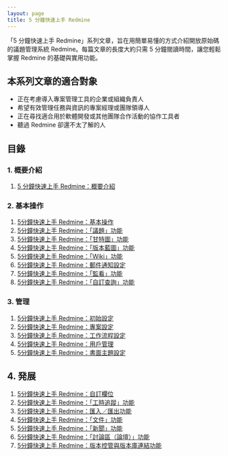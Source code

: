 ```yaml
---
layout: page
title: 5 分鐘快速上手 Redmine
---
```


「5 分鐘快速上手 Redmine」系列文章，旨在用簡單易懂的方式介紹開放原始碼的議題管理系統 Redmine。每篇文章的長度大約只需 5 分鐘閱讀時間，讓您輕鬆掌握 Redmine 的基礎與實用功能。

## 本系列文章的適合對象

* 正在考慮導入專案管理工具的企業或組織負責人
* 希望有效管理任務與資訊的專案經理或團隊領導人
* 正在尋找適合用於軟體開發或其他團隊合作活動的協作工具者
* 聽過 Redmine 卻還不太了解的人

## 目錄

### 1. 概要介紹

1. [5 分鐘快速上手 Redmine：概要介紹](overview.md)

### 2. 基本操作

1. [5分鐘快速上手 Redmine：基本操作](quick-start.md)
1. [5分鐘快速上手 Redmine：「議題」功能](issue.md)
1. [5分鐘快速上手 Redmine：「甘特圖」功能](gantt-chart.md)
1. [5分鐘快速上手 Redmine：「版本藍圖」功能](roadmap.md)
1. [5分鐘快速上手 Redmine：「Wiki」功能](wiki.md)
1. [5分鐘快速上手 Redmine：郵件通知設定](email-notifications.md)
1. [5分鐘快速上手 Redmine：「監看」功能](watch.md)
1. [5分鐘快速上手 Redmine：「自訂查詢」功能](custom-queries.md)

### 3. 管理

1. [5分鐘快速上手 Redmine：初始設定](initial-settings.md)
1. [5分鐘快速上手 Redmine：專案設定](project.md)
1. [5分鐘快速上手 Redmine：工作流程設定](workflow.md)
1. [5分鐘快速上手 Redmine：用戶管理](users.md)
1. [5分鐘快速上手 Redmine：書面主題設定](theme.md)

## 4. 発展

1. [5分鐘快速上手 Redmine：自訂欄位](custom-fields.md)
1. [5分鐘快速上手 Redmine：「工時追蹤」功能](time-tracking.md)
1. [5分鐘快速上手 Redmine：匯入／匯出功能](import-export.md)
1. [5分鐘快速上手 Redmine：「文件」功能](documents.md)
1. [5分鐘快速上手 Redmine：「新聞」功能](news.md)
1. [5分鐘快速上手 Redmine：「討論區（論壇）」功能](forums.md)
1. [5分鐘快速上手 Redmine：版本控管與版本庫連結功能](repository.md)
